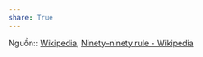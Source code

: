 ```yaml
---
share: True
---
```

Nguồn:: [Wikipedia](../Khoa%20h%E1%BB%8Dc%20d%E1%BB%AF%20li%E1%BB%87u/Ph%C3%A2n%20t%C3%ADch%20m%E1%BA%A1ng%20l%C6%B0%E1%BB%9Bi/Wikipedia.md#), [Ninety–ninety rule - Wikipedia](https://en.wikipedia.org/wiki/Ninety–ninety_rule)